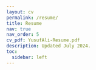 ```yaml
---
layout: cv
permalink: /resume/
title: Resume
nav: true
nav_order: 5
cv_pdf: YusufAli-Resume.pdf
description: Updated July 2024.
toc:
  sidebar: left
---
```

